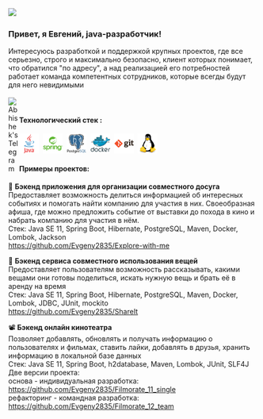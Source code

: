 <div id="header" align="left">
  <img src="https://media.giphy.com/media/Y4ak9Ki2GZCbJxAnJD/giphy.gif" width="100"/>
</div>

 <h3>
  Привет, я Евгений, java-разработчик! <br />
 </h3>
  Интересуюсь разработкой и поддержкой крупных проектов, где все серьезно, строго и максимально безопасно, клиент которых понимает, что обратился "по адресу", а над реализацией его потребностей работает команда компетентных сотрудников, которые всегды будут для него невидимыми <br />
<br />

</a>
<a href="https://t.me/EvgenyMur">
  <img align="left" alt="Abhishek's Telegram" width="22px" src="https://cdn.jsdelivr.net/npm/simple-icons@v3/icons/telegram.svg" />
</a>

<br />

#### Технологический стек :
<div>
  <img src="https://github.com/devicons/devicon/blob/master/icons/java/java-original-wordmark.svg" title="Java" alt="Java" width="40" height="40"/>&nbsp;
  <img src="https://github.com/devicons/devicon/blob/master/icons/spring/spring-original-wordmark.svg" title="Spring" alt="Spring" width="40" height="40"/>&nbsp;
  <img src="https://github.com/devicons/devicon/blob/master/icons/postgresql/postgresql-original-wordmark.svg" title="PostgreSQL" alt="PostgreSQL" width="40" height="40"/>&nbsp;
  <img src="https://github.com/devicons/devicon/blob/master/icons/docker/docker-original-wordmark.svg" title="Docker" alt="Docker" width="40" height="40"/>&nbsp;
  <img src="https://github.com/devicons/devicon/blob/master/icons/git/git-original-wordmark.svg" title="Git" alt="Git" width="40" height="40"/>&nbsp;
  <img src="https://github.com/devicons/devicon/blob/master/icons/linux/linux-original.svg" title="Linux" alt="Linux" width="40" height="40"/>&nbsp;
<div>
  
#### Примеры проектов:
  
💃 **Бэкенд приложения для организации совместного досуга** <br />
Предоставляет возможность делиться информацией об интересных событиях и помогать найти
компанию для участия в них. Своеобразная афиша, где можно предложить событие
от выставки до похода в кино и набрать компанию для участия в нём.<br />
Стек: Java SE 11, Spring Boot, Hibernate, PostgreSQL, Maven, Docker, Lombok, Jackson<br />
https://github.com/Evgeny2835/Explore-with-me

🔎 **Бэкенд сервиса совместного использования вещей** <br />
Предоставляет пользователям возможность рассказывать, какими вещами они готовы поделиться, искать нужную вещь и брать её в аренду на время<br />
Стек: Java SE 11, Spring Boot, Hibernate, PostgreSQL, Maven, Docker, Lombok, JDBC, JUnit, mockito<br />
https://github.com/Evgeny2835/ShareIt

📽 **Бэкенд онлайн кинотеатра** <br />
Позволяет добавлять, обновлять и получать информацию о пользователях и фильмах, ставить лайки, добавлять в друзья, хранить
информацию в локальной базе данных <br />
Стек: Java SE 11, Spring Boot, h2database, Maven, Lombok, JUnit, SLF4J<br />
Две версии проекта: <br />
основа - индивидуальная разработка: https://github.com/Evgeny2835/Filmorate_11_single <br /> 
рефакторинг - командная разработка: https://github.com/Evgeny2835/Filmorate_12_team
  
   <!--
 <img src="https://media.giphy.com/media/WUlplcMpOCEmTGBtBW/giphy.gif" width="30"> 

<img src="https://github.com/devicons/devicon/blob/master/icons/jira/jira-original-wordmark.svg" title="Jira" alt="Jira" width="40" height="40"/>&nbsp;

  <img src="https://media.giphy.com/media/hvRJCLFzcasrR4ia7z/giphy.gif" width="30px"/>

#### Обо мне :

 Как написать мне:
 [![Telegram Badge](https://img.shields.io/badge/Telegram-blue?style=for-the-badge&logo=telegram&logoColor=white)](https://t.me/EvgenyMur)

<a href="https://vk.com/eatitov">
  <img align="left" alt="VKontakte" width="22px" src="https://cdn.jsdelivr.net/npm/simple-icons@v3/icons/vk.svg" />
</a>
---
 
-->
